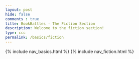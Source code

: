 ```yaml
---
layout: post
hide: false
comments : true
title: BookBattles - The Fiction Section
description: Welcome to the fiction section!
type: ccc
permalink: /basics/fiction
---
```


{% include nav_basics.html %}
{% include nav_fiction.html %}

<html>
<body>



<p id="demo"></p>

<script>
document.getElementById("demo").innerHTML = "Description for Non Fiction";
</script>

</body>
</html>